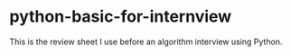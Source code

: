 # python-basic-for-internview
This is the review sheet I use before an algorithm interview using Python.
